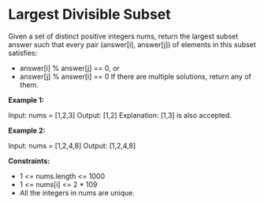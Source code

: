 # Largest Divisible Subset

Given a set of distinct positive integers nums, return the largest subset answer such that every pair (answer[i], answer[j]) of elements in this subset satisfies:

- answer[i] % answer[j] == 0, or
- answer[j] % answer[i] == 0
  If there are multiple solutions, return any of them.

**Example 1:**

Input: nums = [1,2,3]
Output: [1,2]
Explanation: [1,3] is also accepted.

**Example 2:**

Input: nums = [1,2,4,8]
Output: [1,2,4,8]

**Constraints:**

- 1 <= nums.length <= 1000
- 1 <= nums[i] <= 2 \* 109
- All the integers in nums are unique.
